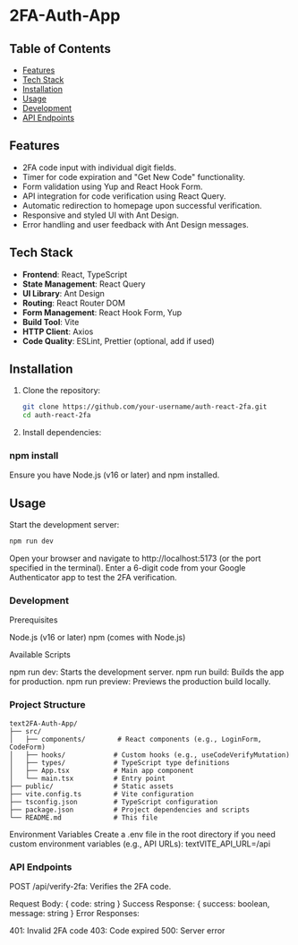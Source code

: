# 2FA-Auth-App

## Table of Contents
- [Features](#features)
- [Tech Stack](#tech-stack)
- [Installation](#installation)
- [Usage](#usage)
- [Development](#development)
- [API Endpoints](#api-endpoints)


## Features
- 2FA code input with individual digit fields.
- Timer for code expiration and "Get New Code" functionality.
- Form validation using Yup and React Hook Form.
- API integration for code verification using React Query.
- Automatic redirection to homepage upon successful verification.
- Responsive and styled UI with Ant Design.
- Error handling and user feedback with Ant Design messages.

## Tech Stack
- **Frontend**: React, TypeScript
- **State Management**: React Query
- **UI Library**: Ant Design
- **Routing**: React Router DOM
- **Form Management**: React Hook Form, Yup
- **Build Tool**: Vite
- **HTTP Client**: Axios
- **Code Quality**: ESLint, Prettier (optional, add if used)

## Installation

1. Clone the repository:
   ```bash
   git clone https://github.com/your-username/auth-react-2fa.git
   cd auth-react-2fa
   ```
2. Install dependencies:
### npm install

Ensure you have Node.js (v16 or later) and npm installed.

## Usage

Start the development server:
```bash
npm run dev
```

Open your browser and navigate to http://localhost:5173 (or the port specified in the terminal).
Enter a 6-digit code from your Google Authenticator app to test the 2FA verification.

### Development
Prerequisites

Node.js (v16 or later)
npm (comes with Node.js)

Available Scripts

npm run dev: Starts the development server.
npm run build: Builds the app for production.
npm run preview: Previews the production build locally.

### Project Structure
```
text2FA-Auth-App/
├── src/
│   ├── components/        # React components (e.g., LoginForm, CodeForm)
│   ├── hooks/            # Custom hooks (e.g., useCodeVerifyMutation)
│   ├── types/            # TypeScript type definitions
│   ├── App.tsx           # Main app component
│   └── main.tsx          # Entry point
├── public/               # Static assets
├── vite.config.ts        # Vite configuration
├── tsconfig.json         # TypeScript configuration
├── package.json          # Project dependencies and scripts
└── README.md             # This file
```
Environment Variables
Create a .env file in the root directory if you need custom environment variables (e.g., API URLs):
textVITE_API_URL=/api
### API Endpoints

POST /api/verify-2fa: Verifies the 2FA code.

Request Body: { code: string }
Success Response: { success: boolean, message: string }
Error Responses:

401: Invalid 2FA code
403: Code expired
500: Server error